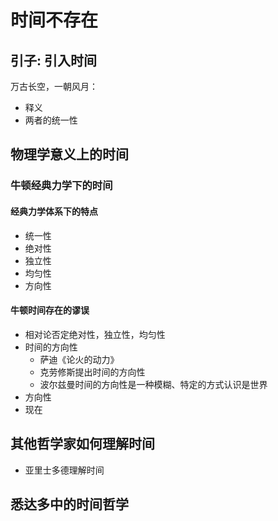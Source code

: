 # 时间不存在

## 引子: 引入时间

万古长空，一朝风月：

+ 释义
+ 两者的统一性

## 物理学意义上的时间

### 牛顿经典力学下的时间

#### 经典力学体系下的特点

+ 统一性
+ 绝对性
+ 独立性
+ 均匀性
+ 方向性

#### 牛顿时间存在的谬误

+ 相对论否定绝对性，独立性，均匀性
+ 时间的方向性
    + 萨迪《论火的动力》
    + 克劳修斯提出时间的方向性
    + 波尔兹曼时间的方向性是一种模糊、特定的方式认识是世界
+ 方向性
+ 现在

## 其他哲学家如何理解时间

+ 亚里士多德理解时间

## 悉达多中的时间哲学